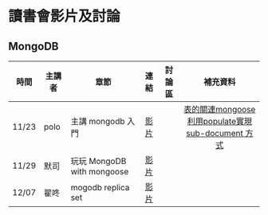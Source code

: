 # 讀書會影片及討論

## MongoDB

| 時間 | 主講者 | 章節 | 連結 | 討論區 | 補充資料 | 
| ------ | ------ | ------ | :------: | :------: | :------: |
|11/23|polo|主講 mongodb 入門|[影片](https://youtu.be/lLEq4ms5SeY)||[表的關連mongoose利用populate實現](http://l.facebook.com/l.php?u=http%3A%2F%2Fmongoosejs.com%2Fdocs%2Fpopulate.html&h=-AQFAI68h)<br/>[sub-document 方式](http://mongoosejs.com/docs/subdocs.html)|
|11/29|默司|玩玩 MongoDB with mongoose|[影片](https://youtu.be/0yd4gK2ybyY)|||
|12/07|翟咚|mogodb replica set|[影片](https://youtu.be/xYRsXmstijc)|||

 